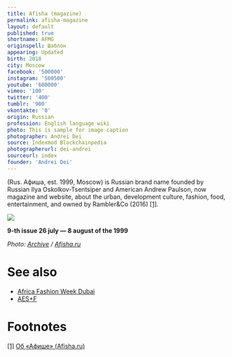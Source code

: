 ```yaml
---
title: Afisha (magazine)
permalink: afisha-magazine
layout: default
published: true
shortname: AFMG
originspell: Шаблон
appearing: Updated
birth: 2018
city: Moscow
facebook: '500000'
instagram: '500500'
youtube: '600000'
vimeo: '100'
twitter: '400'
tumblr: '900'
vkontakte: '0'
origin: Russian
profession: English language wiki
photo: This is sample for image caption
photographer: Andrei Dei
source: Indexmod Blockchainpedia
photographerurl: dei-andrei
sourceurl: index
founder: 'Andrei Dei'
---
```

(Rus. Афиша, est. 1999, Moscow) is Russian brand name founded by Russian Ilya Oskolkov-Tsentsiper and American Andrew Paulson, now magazine and website, about the urban, development culture, fashion, food, entertainment, and owned by Rambler&Co (2016) <span id="a1">[\[1\]](#f1)</span>.

![](http://s.afisha.ru/MediaStorage/90/75/907504f3175744c187fa690b646a.jpg)

**9-th issue 26 july — 8 august of the 1999**

*Photo: [Archive](index) / [Afisha.ru](http://s.afisha.ru/MediaStorage/90/75/907504f3175744c187fa690b646a.jpg)*

# See also

+ [Africa Fashion Week Dubai](africa-fashion-week-dubai)
+ [AES+F](aes+f)

# Footnotes

[[1]](#a1) <span id="f1"></span> [Об «Афише» (Afisha.ru)](https://www.afisha.ru/about/)
